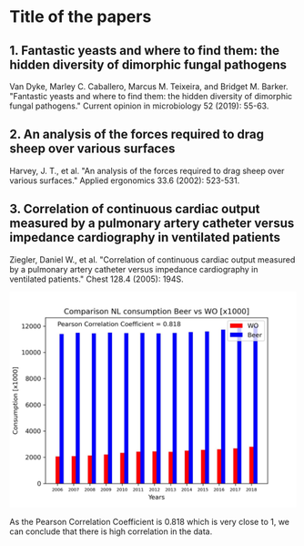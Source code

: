 # Title of the papers

## 1. Fantastic yeasts and where to find them: the hidden diversity of dimorphic fungal pathogens

Van Dyke, Marley C. Caballero, Marcus M. Teixeira, and Bridget M. Barker. "Fantastic yeasts and where to find them: the hidden diversity of dimorphic fungal pathogens." Current opinion in microbiology 52 (2019): 55-63.

## 2. An analysis of the forces required to drag sheep over various surfaces

Harvey, J. T., et al. "An analysis of the forces required to drag sheep over various surfaces." Applied ergonomics 33.6 (2002): 523-531.

## 3. Correlation of continuous cardiac output measured by a pulmonary artery catheter versus impedance cardiography in ventilated patients

Ziegler, Daniel W., et al. "Correlation of continuous cardiac output measured by a pulmonary artery catheter versus impedance cardiography in ventilated patients." Chest 128.4 (2005): 194S.

![Alt text](https://github.com/RaviSha-144/ASCS_Assignment_Kaushik_Ravi_Sharma_14332744/blob/main/Image_test.jpg "a title")

As the Pearson Correlation Coefficient is 0.818 which is very close to 1, we can conclude that there is high correlation in the data.

